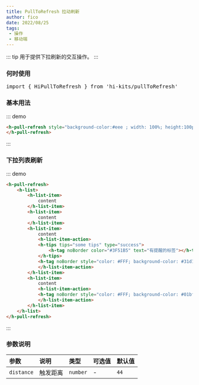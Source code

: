 ```yaml
---
title: PullToRefresh 拉动刷新
author: fico
date: 2022/08/25
tags:
 - 操作
 - 移动端
---
```

::: tip
用于提供下拉刷新的交互操作。
:::
### 何时使用
<pre class="language-ts">
import { HiPullToRefresh } from 'hi-kits/pullToRefresh'
</pre>

### 基本用法
::: demo
```html
<h-pull-refresh style="background-color:#eee ; width: 100%; height:100px;">
</h-pull-refresh>
```
:::

### 下拉列表刷新
::: demo
```html
<h-pull-refresh>
    <h-list>
        <h-list-item>
            content
        </h-list-item>
        <h-list-item>
            content
        </h-list-item>
        <h-list-item>
            content
            <h-list-item-action>
            <h-tips tips="some tips" type="success">
                <h-tag noBorder color="#3F51B5" text="有提醒的标签"></h-tag>
            </h-tips>
            <h-tag noBorder style="color: #FFF; background-color: #31d100fd; " text="333"></h-tag>
            </h-list-item-action>
        </h-list-item>
        <h-list-item>
            content
            <h-list-item-action>
            <h-tag noBorder style="color: #FFF; background-color: #01bffd; " text="333"></h-tag>
            </h-list-item-action>
        </h-list-item>
    </h-list>
</h-pull-refresh>
```
:::
### 参数说明

|参数|说明|类型|可选值|默认值
|:--|:--|:--|:-----|:---
| `distance`| 触发距离 |  `number` | - | `44`
